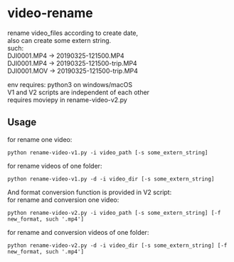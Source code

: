 # video-rename

rename video_files according to create date,  
also can create some extern string.  
such:  
DJI0001.MP4 -> 20190325-121500.MP4  
DJI0001.MP4 -> 20190325-121500-trip.MP4  
DJI0001.MOV -> 20190325-121500-trip.MP4  

env requires: python3 on windows/macOS  
V1 and V2 scripts are independent of each other  
requires moviepy in rename-video-v2.py  

## Usage
for rename one video:  
```
python rename-video-v1.py -i video_path [-s some_extern_string]
```
for rename videos of one folder:
```
python rename-video-v1.py -d -i video_dir [-s some_extern_string]
```
And format conversion function is provided in V2 script:  
for rename and conversion one video:  
```
python rename-video-v2.py -i video_path [-s some_extern_string] [-f new_format, such '.mp4']
```
for rename and conversion videos of one folder:
```
python rename-video-v2.py -d -i video_dir [-s some_extern_string] [-f new_format, such '.mp4']
```